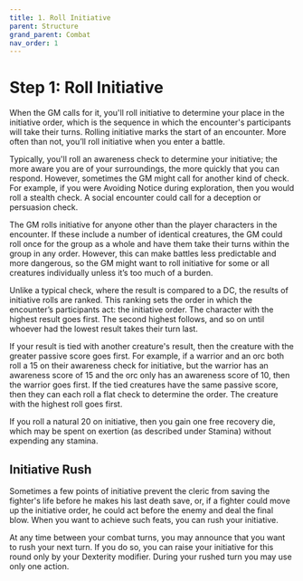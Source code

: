 ```yaml
---
title: 1. Roll Initiative
parent: Structure
grand_parent: Combat
nav_order: 1
---
```


# Step 1: Roll Initiative
When the GM calls for it, you'll roll initiative to determine your place in the initiative order, which is the sequence in which the encounter's participants will take their turns. Rolling initiative marks the start of an encounter. More often than not, you’ll roll initiative when you enter a battle.

Typically, you'll roll an awareness check to determine your initiative; the more aware you are of your surroundings, the more quickly that you can respond. However, sometimes the GM might call for another kind of check. For example, if you were Avoiding Notice during exploration, then you would roll a stealth check. A social encounter could call for a deception or persuasion check.

The GM rolls initiative for anyone other than the player characters in the encounter. If these include a number of identical creatures, the GM could roll once for the group as a whole and have them take their turns within the group in any order. However, this can make battles less predictable and more dangerous, so the GM might want to roll initiative for some or all creatures individually unless it’s too much of a burden.

Unlike a typical check, where the result is compared to a DC, the results of initiative rolls are ranked. This ranking sets the order in which the encounter’s participants act: the initiative order. The character with the highest result goes first. The second highest follows, and so on until whoever had the lowest result takes their turn last.

If your result is tied with another creature's result, then the creature with the greater passive score goes first. For example, if a warrior and an orc both roll a 15 on their awareness check for initiative, but the warrior has an awareness score of 15 and the orc only has an awareness score of 10, then the warrior goes first. If the tied creatures have the same passive score, then they can each roll a flat check to determine the order. The creature with the highest roll goes first.

If you roll a natural 20 on initiative, then you gain one free recovery die, which may be spent on exertion (as described under Stamina) without expending any stamina.

## Initiative Rush
Sometimes a few points of initiative prevent the cleric from saving the fighter's life before he makes his last death save, or, if a fighter could move up the initiative order, he could act before the enemy and deal the final blow. When you want to achieve such feats, you can rush your initiative. 

At any time between your combat turns, you may announce that you want to rush your next turn. If you do so, you can raise your initiative for this round only by your Dexterity modifier. During your rushed turn you may use only one action.
